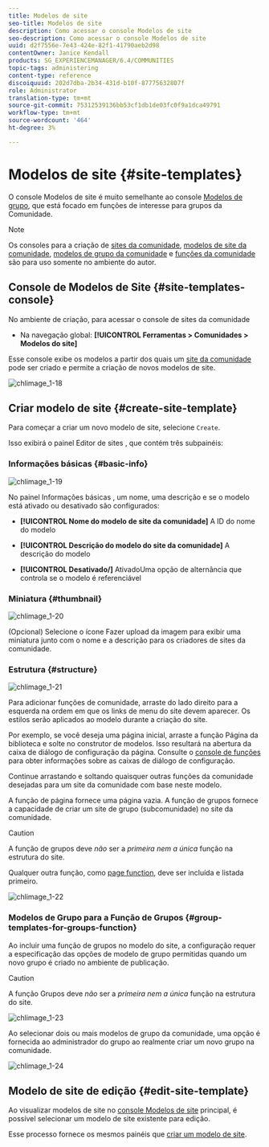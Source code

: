 ```yaml
---
title: Modelos de site
seo-title: Modelos de site
description: Como acessar o console Modelos de site
seo-description: Como acessar o console Modelos de site
uuid: d2f7556e-7e43-424e-82f1-41790aeb2d98
contentOwner: Janice Kendall
products: SG_EXPERIENCEMANAGER/6.4/COMMUNITIES
topic-tags: administering
content-type: reference
discoiquuid: 202d7dba-2b34-431d-b10f-87775632807f
role: Administrator
translation-type: tm+mt
source-git-commit: 75312539136bb53cf1db1de03fc0f9a1dca49791
workflow-type: tm+mt
source-wordcount: '464'
ht-degree: 3%

---
```



# Modelos de site {#site-templates}

O console Modelos de site é muito semelhante ao console [Modelos de grupo](tools-groups.md), que está focado em funções de interesse para grupos da Comunidade.

>[!NOTE]
>
>Os consoles para a criação de [sites da comunidade](sites-console.md), [modelos de site da comunidade](sites.md), [modelos de grupo da comunidade](tools-groups.md) e [funções da comunidade](functions.md) são para uso somente no ambiente do autor.

## Console de Modelos de Site {#site-templates-console}

No ambiente de criação, para acessar o console de sites da comunidade

* Na navegação global: **[!UICONTROL Ferramentas > Comunidades > Modelos do site]**

Esse console exibe os modelos a partir dos quais um [site da comunidade](sites-console.md) pode ser criado e permite a criação de novos modelos de site.

![chlimage_1-18](assets/chlimage_1-18.png)

## Criar modelo de site {#create-site-template}

Para começar a criar um novo modelo de site, selecione `Create`.

Isso exibirá o painel Editor de sites , que contém três subpainéis:

### Informações básicas {#basic-info}

![chlimage_1-19](assets/chlimage_1-19.png)

No painel Informações básicas , um nome, uma descrição e se o modelo está ativado ou desativado são configurados:

* **[!UICONTROL Nome do modelo de site da comunidade]**
A ID do nome do modelo

* **[!UICONTROL Descrição do modelo do site da comunidade]**
A descrição do modelo

* **[!UICONTROL Desativado/]**
AtivadoUma opção de alternância que controla se o modelo é referenciável

### Miniatura  {#thumbnail}

![chlimage_1-20](assets/chlimage_1-20.png)

(Opcional) Selecione o ícone Fazer upload da imagem para exibir uma miniatura junto com o nome e a descrição para os criadores de sites da comunidade.

### Estrutura {#structure}

![chlimage_1-21](assets/chlimage_1-21.png)

Para adicionar funções de comunidade, arraste do lado direito para a esquerda na ordem em que os links de menu do site devem aparecer. Os estilos serão aplicados ao modelo durante a criação do site.

Por exemplo, se você deseja uma página inicial, arraste a função Página da biblioteca e solte no construtor de modelos. Isso resultará na abertura da caixa de diálogo de configuração da página. Consulte o [console de funções](functions.md) para obter informações sobre as caixas de diálogo de configuração.

Continue arrastando e soltando quaisquer outras funções da comunidade desejadas para um site da comunidade com base neste modelo.

A função de página fornece uma página vazia. A função de grupos fornece a capacidade de criar um site de grupo (subcomunidade) no site da comunidade.

>[!CAUTION]
>
>A função de grupos deve *não* ser a *primeira nem a única* função na estrutura do site.
>
>Qualquer outra função, como [page function](functions.md#page-function), deve ser incluída e listada primeiro.

![chlimage_1-22](assets/chlimage_1-22.png)

### Modelos de Grupo para a Função de Grupos {#group-templates-for-groups-function}

Ao incluir uma função de grupos no modelo do site, a configuração requer a especificação das opções de modelo de grupo permitidas quando um novo grupo é criado no ambiente de publicação.

>[!CAUTION]
>
>A função Grupos deve *não* ser a *primeira nem a única* função na estrutura do site.

![chlimage_1-23](assets/chlimage_1-23.png)

Ao selecionar dois ou mais modelos de grupo da comunidade, uma opção é fornecida ao administrador do grupo ao realmente criar um novo grupo na comunidade.

![chlimage_1-24](assets/chlimage_1-24.png)

## Modelo de site de edição {#edit-site-template}

Ao visualizar modelos de site no [console Modelos de site](#site-templates-console) principal, é possível selecionar um modelo de site existente para edição.

Esse processo fornece os mesmos painéis que [criar um modelo de site](#create-site-template).
